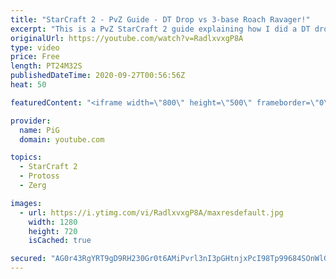 ```yaml
---
title: "StarCraft 2 - PvZ Guide - DT Drop vs 3-base Roach Ravager!"
excerpt: "This is a PvZ StarCraft 2 guide explaining how I did a DT drop against 3 base roach ravager from my Zerg opponent, and what that then transitioned to. -- Want more? Help support me! https://www.patreon.com/PiGSC2 Watch live at https://www.twitch.tv/x5_pig Linktree: https://linktr.ee/PiGStarcraft  --"
originalUrl: https://youtube.com/watch?v=RadlxvxgP8A
type: video
price: Free
length: PT24M32S
publishedDateTime: 2020-09-27T00:56:56Z
heat: 50

featuredContent: "<iframe width=\"800\" height=\"500\" frameborder=\"0\" src=\"https://www.youtube.com/embed/RadlxvxgP8A\" allow=\"accelerometer; autoplay; encrypted-media; gyroscope; picture-in-picture\" allowfullscreen></iframe>"

provider:
  name: PiG
  domain: youtube.com

topics:
  - StarCraft 2
  - Protoss
  - Zerg

images:
  - url: https://i.ytimg.com/vi/RadlxvxgP8A/maxresdefault.jpg
    width: 1280
    height: 720
    isCached: true

secured: "AG0r43RgYRT9gD9RH230Gr0t6AMiPvrl3nI3pGHtnjxPcI98Tp99684SOnWlGDNuaeRCdIERZlCfo+ccKKFFuBaLojuQITDCN3powIwTaAZadTaDh5AC3YjyFxk7D6HEuu67/8TsyOTDLPFsCnZHAb4BTrgjW3hsYCDWf0OiWuCXgkoY0MkiWlw+wLXc7VOwy6izleACZVLsMKOYkohD5GmwF3oJvfYtt/oZd4cRRzM87AbvSiVLve1NY7Kikvssy/rnT5fsr8uFVo6eGEX9YgH2CU6FtXRFdSPv5hWnjexj6m5QwKgH/+mhxbsSYrBtnDrDKFcVDPyV6tXmHnA4aF7DmK4BDaDRA5MqZxAIyzCxWwD3wW3LQAgbVYuR9EANJdGgX+kHcdUpRIaOnuNAzGLBp5sqXx2DA2OpW4zfYV8=;7KCIxLHKXrA9w0rLBfwq/w=="
---
```


